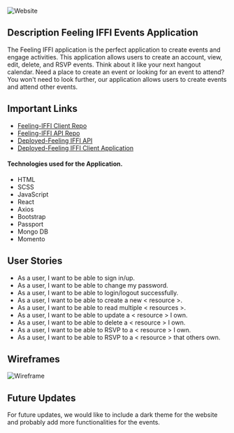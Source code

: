![Website](https://i.imgur.com/pIzLdTo.png)

## Description Feeling IFFI Events Application

The Feeling IFFI application is the perfect application to create events and engage activities. This application allows users to create an account, view, edit, delete, and RSVP events. Think about it like your next hangout calendar. Need a place to create an event or looking for an event to attend? You won't need to look further, our application allows users to create events and attend other events.

## Important Links

- [Feeling-IFFI Client Repo](https://github.com/Feeling-IFFE/event-iffe-client)
- [Feeling-IFFI  API Repo](https://github.com/Feeling-IFFE/event-iffe-api)
- [Deployed-Feeling IFFI API](https://safe-escarpment-74500.herokuapp.com)
- [Deployed-Feeling IFFI Client Application](https://feeling-iffe.github.io/event-iffe-client/)

#### Technologies used for the Application.

- HTML
- SCSS
- JavaScript
- React
- Axios
- Bootstrap
- Passport
- Mongo DB
- Momento

## User Stories

- As a user, I want to be able to sign in/up.
- As a user, I want to be able to change my password.
- As a user, I want to be able to login/logout successfully.
- As a user, I want to be able to create a new < resource >.
- As a user, I want to be able to read multiple < resources >.
- As a user, I want to be able to update a < resource > I own.
- As a user, I want to be able to delete a < resource > I own.
- As a user, I want to be able to RSVP to a < resource > I own.
- As a user, I want to be able to RSVP to a < resource > that others own.

## Wireframes
![Wireframe](https://i.imgur.com/erYHXMh.png)

## Future Updates

For future updates, we would like to include a dark theme for the website and probably add more functionalities for the events.
